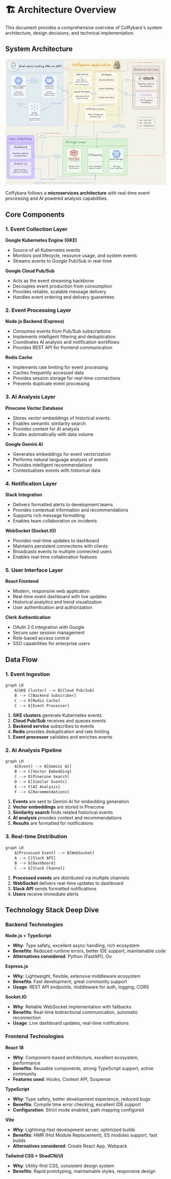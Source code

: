 # 🏗️ Architecture Overview

This document provides a comprehensive overview of Coffybara's system architecture, design decisions, and technical implementation.

## System Architecture

<p align="center">
    <img src="../client/public/appArchitecture.png" alt="Coffybara App Architecture"/>
</p>

Coffybara follows a **microservices architecture** with real-time event processing and AI powered analysis capabilities.

## Core Components

### 1. Event Collection Layer

**Google Kubernetes Engine (GKE)**

- Source of all Kubernetes events
- Monitors pod lifecycle, resource usage, and system events
- Streams events to Google Pub/Sub in real-time

**Google Cloud Pub/Sub**

- Acts as the event streaming backbone
- Decouples event production from consumption
- Provides reliable, scalable message delivery
- Handles event ordering and delivery guarantees

### 2. Event Processing Layer

**Node.js Backend (Express)**

- Consumes events from Pub/Sub subscriptions
- Implements intelligent filtering and deduplication
- Coordinates AI analysis and notification workflows
- Provides REST API for frontend communication

**Redis Cache**

- Implements rate limiting for event processing
- Caches frequently accessed data
- Provides session storage for real-time connections
- Prevents duplicate event processing

### 3. AI Analysis Layer

**Pinecone Vector Database**

- Stores vector embeddings of historical events
- Enables semantic similarity search
- Provides context for AI analysis
- Scales automatically with data volume

**Google Gemini AI**

- Generates embeddings for event vectorization
- Performs natural language analysis of events
- Provides intelligent recommendations
- Contextualizes events with historical data

### 4. Notification Layer

**Slack Integration**

- Delivers formatted alerts to development teams
- Provides contextual information and recommendations
- Supports rich message formatting
- Enables team collaboration on incidents

**WebSocket (Socket.IO)**

- Provides real-time updates to dashboard
- Maintains persistent connections with clients
- Broadcasts events to multiple connected users
- Enables real-time collaboration features

### 5. User Interface Layer

**React Frontend**

- Modern, responsive web application
- Real-time event dashboard with live updates
- Historical analytics and trend visualization
- User authentication and authorization

**Clerk Authentication**

- OAuth 2.0 integration with Google
- Secure user session management
- Role-based access control
- SSO capabilities for enterprise users

## Data Flow

### 1. Event Ingestion

```mermaid
graph LR
    A[GKE Cluster] --> B[Cloud Pub/Sub]
    B --> C[Backend Subscriber]
    C --> D[Redis Cache]
    C --> E[Event Processor]
```

1. **GKE clusters** generate Kubernetes events
2. **Cloud Pub/Sub** receives and queues events
3. **Backend service** subscribes to events
4. **Redis** provides deduplication and rate limiting
5. **Event processor** validates and enriches events

### 2. AI Analysis Pipeline

```mermaid
graph LR
    A[Event] --> B[Gemini AI]
    B --> C[Vector Embedding]
    C --> D[Pinecone Search]
    D --> E[Similar Events]
    E --> F[AI Analysis]
    F --> G[Recommendations]
```

1. **Events** are sent to Gemini AI for embedding generation
2. **Vector embeddings** are stored in Pinecone
3. **Similarity search** finds related historical events
4. **AI analysis** provides context and recommendations
5. **Results** are formatted for notifications

### 3. Real-time Distribution

```mermaid
graph LR
    A[Processed Event] --> B[WebSocket]
    A --> C[Slack API]
    B --> D[Dashboard]
    C --> E[Slack Channel]
```

1. **Processed events** are distributed via multiple channels
2. **WebSocket** delivers real-time updates to dashboard
3. **Slack API** sends formatted notifications
4. **Users** receive immediate alerts

## Technology Stack Deep Dive

### Backend Technologies

**Node.js + TypeScript**

- **Why**: Type safety, excellent async handling, rich ecosystem
- **Benefits**: Reduced runtime errors, better IDE support, maintainable code
- **Alternatives considered**: Python (FastAPI), Go

**Express.js**

- **Why**: Lightweight, flexible, extensive middleware ecosystem
- **Benefits**: Fast development, great community support
- **Usage**: REST API endpoints, middleware for auth, logging, CORS

**Socket.IO**

- **Why**: Reliable WebSocket implementation with fallbacks
- **Benefits**: Real-time bidirectional communication, automatic reconnection
- **Usage**: Live dashboard updates, real-time notifications

### Frontend Technologies

**React 18**

- **Why**: Component-based architecture, excellent ecosystem, performance
- **Benefits**: Reusable components, strong TypeScript support, active community
- **Features used**: Hooks, Context API, Suspense

**TypeScript**

- **Why**: Type safety, better development experience, reduced bugs
- **Benefits**: Compile time error checking, excellent IDE support
- **Configuration**: Strict mode enabled, path mapping configured

**Vite**

- **Why**: Lightning-fast development server, optimized builds
- **Benefits**: HMR (Hot Module Replacement), ES modules support, fast builds
- **Alternatives considered**: Create React App, Webpack

**Tailwind CSS + ShadCN/UI**

- **Why**: Utility-first CSS, consistent design system
- **Benefits**: Rapid prototyping, maintainable styles, responsive design
